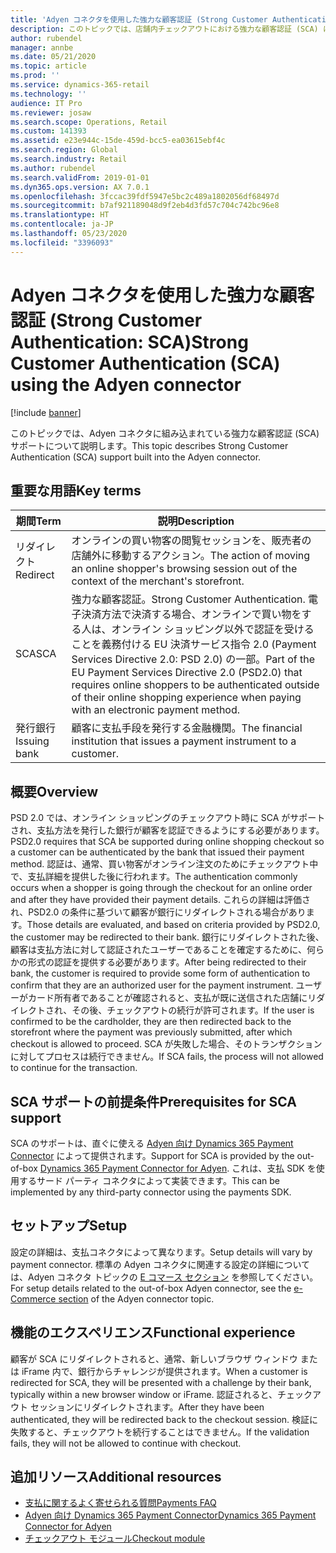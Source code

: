 ```yaml
---
title: 'Adyen コネクタを使用した強力な顧客認証 (Strong Customer Authentication: SCA)'
description: このトピックでは、店舗内チェックアウトにおける強力な顧客認証 (SCA) について説明します。
author: rubendel
manager: annbe
ms.date: 05/21/2020
ms.topic: article
ms.prod: ''
ms.service: dynamics-365-retail
ms.technology: ''
audience: IT Pro
ms.reviewer: josaw
ms.search.scope: Operations, Retail
ms.custom: 141393
ms.assetid: e23e944c-15de-459d-bcc5-ea03615ebf4c
ms.search.region: Global
ms.search.industry: Retail
ms.author: rubendel
ms.search.validFrom: 2019-01-01
ms.dyn365.ops.version: AX 7.0.1
ms.openlocfilehash: 3fccac39fdf5947e5bc2c489a1802056df68497d
ms.sourcegitcommit: b7af921189048d9f2eb4d3fd57c704c742bc96e8
ms.translationtype: HT
ms.contentlocale: ja-JP
ms.lasthandoff: 05/23/2020
ms.locfileid: "3396093"
---
```

# <a name="strong-customer-authentication-sca-using-the-adyen-connector"></a><span data-ttu-id="8fdff-103">Adyen コネクタを使用した強力な顧客認証 (Strong Customer Authentication: SCA)</span><span class="sxs-lookup"><span data-stu-id="8fdff-103">Strong Customer Authentication (SCA) using the Adyen connector</span></span>


[!include [banner](../includes/banner.md)]

<span data-ttu-id="8fdff-104">このトピックでは、Adyen コネクタに組み込まれている強力な顧客認証 (SCA) サポートについて説明します。</span><span class="sxs-lookup"><span data-stu-id="8fdff-104">This topic describes Strong Customer Authentication (SCA) support built into the Adyen connector.</span></span>

## <a name="key-terms"></a><span data-ttu-id="8fdff-105">重要な用語</span><span class="sxs-lookup"><span data-stu-id="8fdff-105">Key terms</span></span>

| <span data-ttu-id="8fdff-106">期間</span><span class="sxs-lookup"><span data-stu-id="8fdff-106">Term</span></span> | <span data-ttu-id="8fdff-107">説明</span><span class="sxs-lookup"><span data-stu-id="8fdff-107">Description</span></span> |
|---|---|
| <span data-ttu-id="8fdff-108">リダイレクト</span><span class="sxs-lookup"><span data-stu-id="8fdff-108">Redirect</span></span> | <span data-ttu-id="8fdff-109">オンラインの買い物客の閲覧セッションを、販売者の店舗外に移動するアクション。</span><span class="sxs-lookup"><span data-stu-id="8fdff-109">The action of moving an online shopper's browsing session out of the context of the merchant's storefront.</span></span> |
| <span data-ttu-id="8fdff-110">SCA</span><span class="sxs-lookup"><span data-stu-id="8fdff-110">SCA</span></span> | <span data-ttu-id="8fdff-111">強力な顧客認証。</span><span class="sxs-lookup"><span data-stu-id="8fdff-111">Strong Customer Authentication.</span></span> <span data-ttu-id="8fdff-112">電子決済方法で決済する場合、オンラインで買い物をする人は、オンライン ショッピング以外で認証を受けることを義務付ける EU 決済サービス指令 2.0 (Payment Services Directive 2.0: PSD 2.0) の一部。</span><span class="sxs-lookup"><span data-stu-id="8fdff-112">Part of the EU Payment Services Directive 2.0 (PSD2.0) that requires online shoppers to be authenticated outside of their online shopping experience when paying with an electronic payment method.</span></span> |
| <span data-ttu-id="8fdff-113">発行銀行</span><span class="sxs-lookup"><span data-stu-id="8fdff-113">Issuing bank</span></span> | <span data-ttu-id="8fdff-114">顧客に支払手段を発行する金融機関。</span><span class="sxs-lookup"><span data-stu-id="8fdff-114">The financial institution that issues a payment instrument to a customer.</span></span> |

## <a name="overview"></a><span data-ttu-id="8fdff-115">概要</span><span class="sxs-lookup"><span data-stu-id="8fdff-115">Overview</span></span>

<span data-ttu-id="8fdff-116">PSD 2.0 では、オンライン ショッピングのチェックアウト時に SCA がサポートされ、支払方法を発行した銀行が顧客を認証できるようにする必要があります。</span><span class="sxs-lookup"><span data-stu-id="8fdff-116">PSD2.0 requires that SCA be supported during online shopping checkout so a customer can be authenticated by the bank that issued their payment method.</span></span> <span data-ttu-id="8fdff-117">認証は、通常、買い物客がオンライン注文のためにチェックアウト中で、支払詳細を提供した後に行われます。</span><span class="sxs-lookup"><span data-stu-id="8fdff-117">The authentication commonly occurs when a shopper is going through the checkout for an online order and after they have provided their payment details.</span></span> <span data-ttu-id="8fdff-118">これらの詳細は評価され、PSD2.0 の条件に基づいて顧客が銀行にリダイレクトされる場合があります。</span><span class="sxs-lookup"><span data-stu-id="8fdff-118">Those details are evaluated, and based on criteria provided by PSD2.0, the customer may be redirected to their bank.</span></span> <span data-ttu-id="8fdff-119">銀行にリダイレクトされた後、顧客は支払方法に対して認証されたユーザーであることを確定するために、何らかの形式の認証を提供する必要があります。</span><span class="sxs-lookup"><span data-stu-id="8fdff-119">After being redirected to their bank, the customer is required to provide some form of authentication to confirm that they are an authorized user for the payment instrument.</span></span> <span data-ttu-id="8fdff-120">ユーザーがカード所有者であることが確認されると、支払が既に送信された店舗にリダイレクトされ、その後、チェックアウトの続行が許可されます。</span><span class="sxs-lookup"><span data-stu-id="8fdff-120">If the user is confirmed to be the cardholder, they are then redirected back to the storefront where the payment was previously submitted, after which checkout is allowed to proceed.</span></span> <span data-ttu-id="8fdff-121">SCA が失敗した場合、そのトランザクションに対してプロセスは続行できません。</span><span class="sxs-lookup"><span data-stu-id="8fdff-121">If SCA fails, the process will not allowed to continue for the transaction.</span></span>

## <a name="prerequisites-for-sca-support"></a><span data-ttu-id="8fdff-122">SCA サポートの前提条件</span><span class="sxs-lookup"><span data-stu-id="8fdff-122">Prerequisites for SCA support</span></span>

<span data-ttu-id="8fdff-123">SCA のサポートは、直ぐに使える [Adyen 向け Dynamics 365 Payment Connector](https://docs.microsoft.com/dynamics365/commerce/dev-itpro/adyen-connector?tabs=8-1-3) によって提供されます。</span><span class="sxs-lookup"><span data-stu-id="8fdff-123">Support for SCA is provided by the out-of-box [Dynamics 365 Payment Connector for Adyen](https://docs.microsoft.com/dynamics365/commerce/dev-itpro/adyen-connector?tabs=8-1-3).</span></span> <span data-ttu-id="8fdff-124">これは、支払 SDK を使用するサード パーティ コネクタによって実装できます。</span><span class="sxs-lookup"><span data-stu-id="8fdff-124">This can be implemented by any third-party connector using the payments SDK.</span></span>

## <a name="setup"></a><span data-ttu-id="8fdff-125">セットアップ</span><span class="sxs-lookup"><span data-stu-id="8fdff-125">Setup</span></span>

<span data-ttu-id="8fdff-126">設定の詳細は、支払コネクタによって異なります。</span><span class="sxs-lookup"><span data-stu-id="8fdff-126">Setup details will vary by payment connector.</span></span> <span data-ttu-id="8fdff-127">標準の Adyen コネクタに関連する設定の詳細については、Adyen コネクタ トピックの [E コマース セクション](https://docs.microsoft.com/dynamics365/commerce/dev-itpro/adyen-connector?tabs=8-1-3#e-commerce) を参照してください。</span><span class="sxs-lookup"><span data-stu-id="8fdff-127">For setup details related to the out-of-box Adyen connector, see the [e-Commerce section](https://docs.microsoft.com/dynamics365/commerce/dev-itpro/adyen-connector?tabs=8-1-3#e-commerce) of the Adyen connector topic.</span></span> 

## <a name="functional-experience"></a><span data-ttu-id="8fdff-128">機能のエクスペリエンス</span><span class="sxs-lookup"><span data-stu-id="8fdff-128">Functional experience</span></span>

<span data-ttu-id="8fdff-129">顧客が SCA にリダイレクトされると、通常、新しいブラウザ ウィンドウ または iFrame 内で、銀行からチャレンジが提供されます。</span><span class="sxs-lookup"><span data-stu-id="8fdff-129">When a customer is redirected for SCA, they will be presented with a challenge by their bank, typically within a new browser window or iFrame.</span></span> <span data-ttu-id="8fdff-130">認証されると、チェックアウト セッションにリダイレクトされます。</span><span class="sxs-lookup"><span data-stu-id="8fdff-130">After they have been authenticated, they will be redirected back to the checkout session.</span></span> <span data-ttu-id="8fdff-131">検証に失敗すると、チェックアウトを続行することはできません。</span><span class="sxs-lookup"><span data-stu-id="8fdff-131">If the validation fails, they will not be allowed to continue with checkout.</span></span> 

## <a name="additional-resources"></a><span data-ttu-id="8fdff-132">追加リソース</span><span class="sxs-lookup"><span data-stu-id="8fdff-132">Additional resources</span></span>

- [<span data-ttu-id="8fdff-133">支払に関するよく寄せられる質問</span><span class="sxs-lookup"><span data-stu-id="8fdff-133">Payments FAQ</span></span>](https://docs.microsoft.com/dynamics365/unified-operations/retail/dev-itpro/payments-retail)
- [<span data-ttu-id="8fdff-134">Adyen 向け Dynamics 365 Payment Connector</span><span class="sxs-lookup"><span data-stu-id="8fdff-134">Dynamics 365 Payment Connector for Adyen</span></span>](https://docs.microsoft.com/dynamics365/commerce/dev-itpro/adyen-connector?tabs=8-1-3)
- [<span data-ttu-id="8fdff-135">チェックアウト モジュール</span><span class="sxs-lookup"><span data-stu-id="8fdff-135">Checkout module</span></span>](https://docs.microsoft.com/dynamics365/commerce/add-checkout-module)
